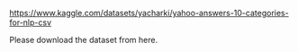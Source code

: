 https://www.kaggle.com/datasets/yacharki/yahoo-answers-10-categories-for-nlp-csv

Please download the dataset from here.

